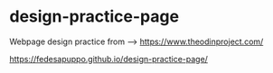 # design-practice-page

Webpage design practice from --> https://www.theodinproject.com/

https://fedesapuppo.github.io/design-practice-page/
